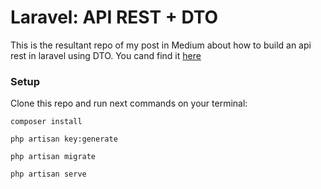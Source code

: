 # Laravel: API REST + DTO
This is the resultant repo of my post in Medium about how to build an api rest in laravel using DTO. You cand find it [here](https://medium.com/@mau1361317/laravel-api-rest-con-repository-pattern-dto-parte-1-5c9e0d641b69)

### Setup
Clone this repo and run next commands on your terminal:
```
composer install
```
```
php artisan key:generate
```
```
php artisan migrate
``` 
```
php artisan serve
```
